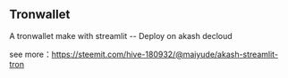 ## Tronwallet

A tronwallet make with streamlit -- Deploy on akash decloud

see more：https://steemit.com/hive-180932/@maiyude/akash-streamlit-tron
